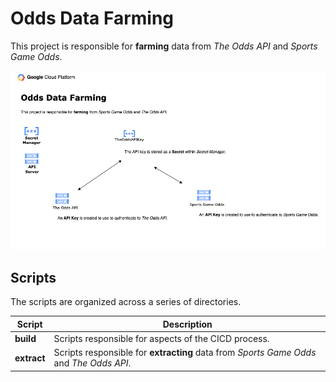 # Odds Data Farming

This project is responsible for **farming** data from _The Odds API_ and _Sports Game Odds_.

![Odds Data Scraping Diagram](./diagrams/odds.png "Odds Data Scraping Diagram")

## Scripts

The scripts are organized across a series of directories.

| Script      | Description                                                                             |
| ----------- | --------------------------------------------------------------------------------------- |
| **build**   | Scripts responsible for aspects of the CICD process.                                    |
| **extract** | Scripts responsible for **extracting** data from _Sports Game Odds_ and _The Odds API_. |
